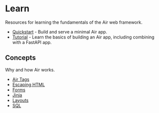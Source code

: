 # Learn 

Resources for learning the fundamentals of the Air web framework.

- [Quickstart](quickstart) - Build and serve a minimal Air app. 
- [Tutorial](tutorial) - Learn the basics of building an Air app, including combining with a FastAPI app.

## Concepts

Why and how Air works.

- [Air Tags](air_tags)
- [Escaping HTML](escaping_html)
- [Forms](forms)
- [Jinja](jinja)
- [Layouts](layouts)
- [SQL](sql)
